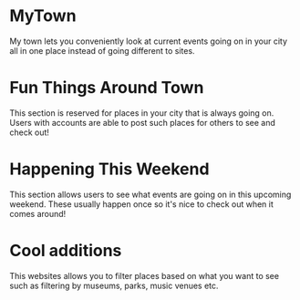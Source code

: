 # MyTown

My town lets you conveniently look at current events going on in your city all in one place instead of going different to sites.

# Fun Things Around Town 

This section is reserved for places in your city that is always going on. Users with accounts are able to post such places for others to see and check out! 

# Happening This Weekend

This section allows users to see what events are going on in this upcoming weekend. These usually happen once so it's nice to check out when it comes around!

# Cool additions
This websites allows you to filter places based on what you want to see such as filtering by museums, parks, music venues etc. 

